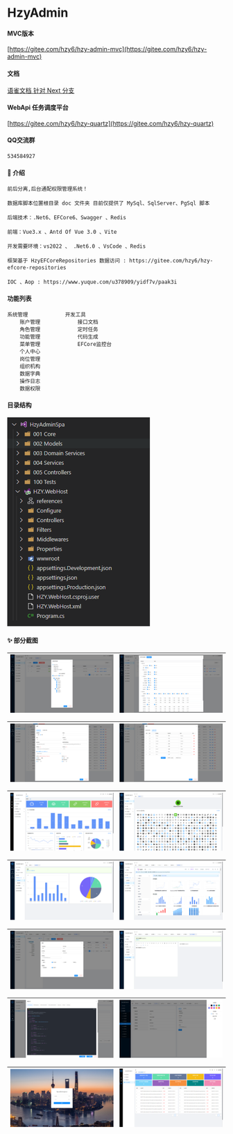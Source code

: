 # HzyAdmin

#### MVC版本
[https://gitee.com/hzy6/hzy-admin-mvc](https://gitee.com/hzy6/hzy-admin-mvc)

####   文档
[语雀文档 针对 Next 分支](https://www.yuque.com/u378909/yidf7v)

#### WebApi 任务调度平台
[https://gitee.com/hzy6/hzy-quartz](https://gitee.com/hzy6/hzy-quartz)

#### QQ交流群
    534584927


#### 📝  介绍 
    前后分离,后台通配权限管理系统！

    数据库脚本位置根目录 doc 文件夹 目前仅提供了 MySql、SqlServer、PgSql 脚本

    后端技术：.Net6、EFCore6、Swagger 、Redis
    
    前端：Vue3.x 、Antd Of Vue 3.0 、Vite
    
    开发需要环境：vs2022 、 .Net6.0 、VsCode 、Redis

    框架基于 HzyEFCoreRepositories 数据访问 : https://gitee.com/hzy6/hzy-efcore-repositories

    IOC 、Aop : https://www.yuque.com/u378909/yidf7v/paak3i 
    

#### 功能列表

    系统管理            开发工具
        账户管理            接口文档
        角色管理            定时任务
        功能管理            代码生成
        菜单管理            EFCore监控台
        个人中心
        岗位管理
        组织机构
        数据字典
        操作日志
        数据权限

#### 目录结构
![输入图片说明](gitee/images/%E7%9B%AE%E5%BD%95.png)

#### ✨  部分截图

| ![输入图片说明](gitee/images/DataAuthority.png) | ![输入图片说明](gitee/images/function.png) |
|-------------------------------------------|---|

| ![输入图片说明](gitee/images/MenuInfo.png) | ![输入图片说明](gitee/images/menu_function.png)  |
|--------------------------------------|---|

| ![输入图片说明](gitee/images/home.png) | ![输入图片说明](gitee/images/icons.png)  |
|-----------------------------------|---|

| ![输入图片说明](gitee/images/chart.png) | ![输入图片说明](gitee/images/%E6%9B%B4%E5%A4%9A%E5%9B%BE%E8%A1%A8.png)  |
|-----------------------------------|---|

| ![输入图片说明](gitee/images/user_list.png) | ![输入图片说明](gitee/images/wangeditor.png)   |
|---------------------------------------|---|

| ![输入图片说明](gitee/images/code_gen.png) | ![输入图片说明](gitee/images/user_center.png)  |
|--------------------------------------|---|


| ![输入图片说明](gitee/images/login.png) | ![输入图片说明](gitee/images/Efcore%20%E7%9B%91%E6%8E%A7.png)  |
|-----------------------------------|---|



